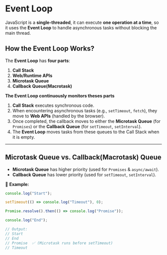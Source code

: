 # Event Loop

JavaScript is a **single-threaded**, it can execute **one operation at a time**, so it uses the **Event Loop** to handle asynchronous tasks without blocking the main thread.

## How the Event Loop Works?

The **Event Loop** has **four parts**:

1. **Call Stack**
1. **Web/Runtime APIs**
1. **Microtask Queue**
1. **Callback Queue(Macrotask)**

**The Event Loop continuously monitors theses parts**

1. **Call Stack** executes synchronous code.
2. When encountering asynchronous tasks (e.g., `setTimeout`, `fetch`), they move to **Web APIs** (handled by the browser).
3. Once completed, the callback moves to either the **Microtask Queue** (for `Promises`) or the **Callback Queue** (for `setTimeout`, `setInterval`).
4. The **Event Loop** moves tasks from these queues to the Call Stack when it is empty.

---

## Microtask Queue vs. Callback(Macrotask) Queue

- **Microtask Queue** has higher priority (used for `Promises` & `async/await`).
- **Callback Queue** has lower priority (used for `setTimeout`, `setInterval`).

🔹 **Example:**

```js
console.log("Start");

setTimeout(() => console.log("Timeout"), 0);

Promise.resolve().then(() => console.log("Promise"));

console.log("End");

// Output:
// Start
// End
// Promise  ✅ (Microtask runs before setTimeout)
// Timeout
```

